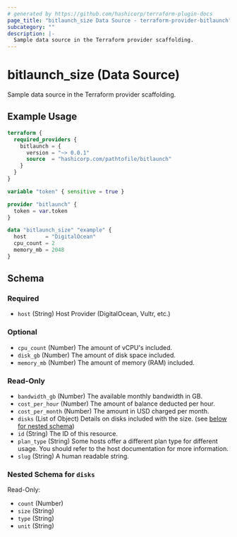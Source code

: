 ```yaml
---
# generated by https://github.com/hashicorp/terraform-plugin-docs
page_title: "bitlaunch_size Data Source - terraform-provider-bitlaunch"
subcategory: ""
description: |-
  Sample data source in the Terraform provider scaffolding.
---
```


# bitlaunch_size (Data Source)

Sample data source in the Terraform provider scaffolding.

## Example Usage

```terraform
terraform {
  required_providers {
    bitlaunch = {
      version = "~> 0.0.1"
      source  = "hashicorp.com/pathtofile/bitlaunch"
    }
  }
}

variable "token" { sensitive = true }

provider "bitlaunch" {
  token = var.token
}

data "bitlaunch_size" "example" {
  host      = "DigitalOcean"
  cpu_count = 2
  memory_mb = 2048
}
```

<!-- schema generated by tfplugindocs -->
## Schema

### Required

- `host` (String) Host Provider (DigitalOcean, Vultr, etc.)

### Optional

- `cpu_count` (Number) The amount of vCPU's included.
- `disk_gb` (Number) The amount of disk space included.
- `memory_mb` (Number) The amount of memory (RAM) included.

### Read-Only

- `bandwidth_gb` (Number) The available monthly bandwidth in GB.
- `cost_per_hour` (Number) The amount of balance deducted per hour.
- `cost_per_month` (Number) The amount in USD charged per month.
- `disks` (List of Object) Details on disks included with the size. (see [below for nested schema](#nestedatt--disks))
- `id` (String) The ID of this resource.
- `plan_type` (String) Some hosts offer a different plan type for different usage. You should refer to the host documentation for more information.
- `slug` (String) A human readable string.

<a id="nestedatt--disks"></a>
### Nested Schema for `disks`

Read-Only:

- `count` (Number)
- `size` (String)
- `type` (String)
- `unit` (String)


